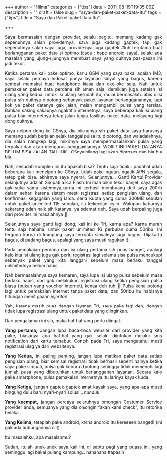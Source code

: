 +++
author = "Hilma"
categories = ["tips"]
date = 2011-08-19T19:35:00Z
description = ""
draft = false
slug = "saya-dan-paket-paket-data-itu"
tags = ["tips"]
title = "Saya dan Paket-paket Data Itu"

+++

<div style="text-align: justify;">Saya bermasalah dengan provider, selalu begitu. memang kadang gak sepenuhnya salah providernya, saya juga kadang gaptek, tapi gak sepenuhnya salah saya juga, providernya juga gaptek #loh.Terutama buat berlangganan paket data si optimo (baca : hape android saya), selalu ada masalah yang ujung-ujungnya membuat saya yang duitnya pas-pasan ini jadi tekor.

Ketika pertama kali pake optimo, kartu GSM yang saya pakai adalah IM3, saya selalu percaya indosat punya layanan sinyal yang bagus, karena sempat memakai buat handphone biasa dan oke-oke saja. Nah untuk pemakaian paket data perdana sih aman saja, demikian juga setelah isi ulang yang kedua. untuk isi ulang sesudah itu, mulai bermasalah. abis diisi pulsa sih duitnya dipotong sebanyak paket layanan berlangganannya, tapi kok ya paket datanya gak jalan, malah mengambil pulsa yang tersisa. Bahkan saking sakaunya ngaktifin internetnya, saya beberapa kali isi ulang pulsa biar internetnya tetap jalan tanpa fasilitas paket data. melayang lagi dong duitnya.

Saya nelpon dong ke CSnya, dia bilangnya sih paket data saya harusnya memang sudah berjalan sejak tanggal pulsa itu dipotong, dan waladalahnya, dia salah nangkep lagi, mikirnya saya mempermasalahkan pulsa yang terpakai dan akan mengurus penggantiannya. WOIII!! INI PAKET DATANYA BELUM BISA JALAN TAUUUK.. CSnya bilang lagi akan diproses dan bla bla bla.

Nah, sesudah komplen ini itu apakah bisa? Tentu saja tidak.. padahal udah beberapa kali menelpon ke CSnya. Udah pake ngutak ngatik APN segala, tetep gak bisa. akhirnya saya nyerah. Selanjutnya… Ganti Kartu!!Provider selanjutnya adalah Simpati a.k.a Flash. Ini mah bikin tekor banjet, saya agak gak suka sama sistemnya,karna ini berhasil membuang duit saya 200rb dalam sehari karena sistem mesti registrasi setiap pengisian ulang, dan konfirmasi kegagalan yang lama. serta Kuota yang cuma 300MB sebulan untuk paket unlimited 115 sebulan, itu kekecilan cyiin. Walopun kabarnya sekarang udah naik sih katanya, ya selamat deh. Saya udah berpaling juga dari provider ini masalahnya 🙂

Selanjutnya saya ganti lagi dong, kali ini ke Tri, karna apa? karna murah tentu saja hahaha. untuk paket unlimited 1G perbulan cuma 50ribu. Ini tergoda karna di kampung saya ternyata sinyalnya juga bagus. Dijakarta bagus, di padang bagus, apalagi yang saya musti ragukan :).

Pada pemakaian perdana dan isi ulang pertama sih puas banget, apalagi kalo kita isi ulang juga gak perlu registrasi lagi selama sisa pulsa mencukupi sebanyak paket yang kita langgani sebelum masa berlaku tanggal unlimitednya belum habis.

Nah bermasalahnya saya kemaren, saya lupa isi ulang pulsa sebelum masa berlaku habis, dan gak melakukan registrasi ulang ketika pengisian pulsa biasa (bukan yang voucher internet), kenaa deh tuh 🙂 Pulsa kena potong lagi untuk pemakaian internet tanpa paket data, dan 50ribu itu habisnya hitungan menit gaaan *jejeritan*

Yah, karena masih puas dengan layanan Tri, saya pake lagi deh, dengan tidak lupa registrasi ulang untuk paket data yang diinginkan.

Dari pengalaman ini sih, maka hal-hal yang perlu diingat..

<span style="font-weight: bold;">Yang pertama,</span> Jangan lupa baca-baca website dari provider yang kita pake, biasanya ada hal-hal yang gak selalu diinfokan melalui sms notification dari kartu tersebut. Contoh pada Tri, saya mengetahui mesti registrasi ulag ya dari websitenya.

<span style="font-weight: bold;">Yang Kedua,</span> ini paling penting, jangan lupa matikan paket data setiap pengisian ulang, biar semisal registrasi tidak berhasil seperti halnya ketika saya pake simpati, pulsa gak keburu dipotong sehingga tidak memenuhi lagi jumlah pusa yang dibutuhkan untuk berlangganan layanan. Secara kalo pake smartphone, pulsa pemakaian internetnya itu larinya kayak kuda.

<span style="font-weight: bold;">Yang Ketiga,</span> jangan gaptek-gaptek amat kayak saya, yang apa-apa musti bingung dulu baru nyari-nyari solusi… *nunduk*

<span style="font-weight: bold;">Yang keempat,</span> jangan percaya seluruhnya omongan Costumer Service provider anda, semuanya yang dia omongin “akan kami check”, itu retorika belaka

<span style="font-weight: bold;">Yang Kelima,</span> tetaplah pake android, karna android itu kereeeen banget!! (ini gak ada hubungannya ciit)

Itu masalahku, apa masalahmu?

Sudah, itulah unek-unek saya kali ini, di sabtu pagi yang puasa ini. yang seminggu lagi bakal pulang kampung… hahahaha #apasih

</div>

